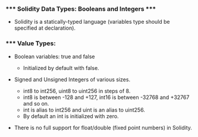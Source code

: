 ###     *** Solidity Data Types: Booleans and Integers ***

- Solidity is a statically-typed language (variables type should be specified at declaration).

###     *** Value Types:
- Boolean variables: true and false
    + Initialized by default with false.

- Signed and Unsigned Integers of various sizes.
    + int8 to int256, uint8 to uint256 in steps of 8.
    + int8 is between -128 and +127, int16 is between -32768 and +32767 and so on.
    + int is alias to int256 and uint is an alias to uint256.
    + By default an int is initialized with zero.

- There is no full support for float/double (fixed point numbers) in Solidity.
    